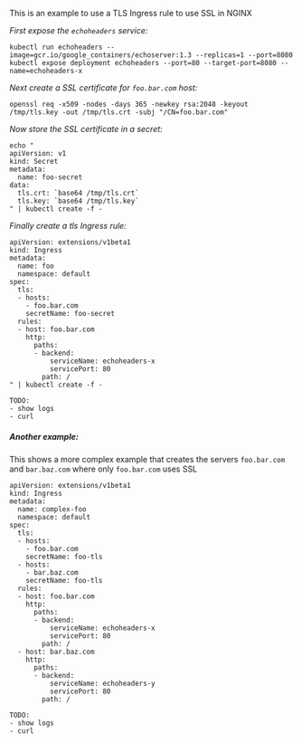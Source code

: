 This is an example to use a TLS Ingress rule to use SSL in NGINX

*First expose the `echoheaders` service:*

```
kubectl run echoheaders --image=gcr.io/google_containers/echoserver:1.3 --replicas=1 --port=8080
kubectl expose deployment echoheaders --port=80 --target-port=8080 --name=echoheaders-x
```

*Next create a SSL certificate for `foo.bar.com` host:*

```
openssl req -x509 -nodes -days 365 -newkey rsa:2048 -keyout /tmp/tls.key -out /tmp/tls.crt -subj "/CN=foo.bar.com"
```

*Now store the SSL certificate in a secret:*

```
echo "
apiVersion: v1
kind: Secret
metadata:
  name: foo-secret
data:
  tls.crt: `base64 /tmp/tls.crt`
  tls.key: `base64 /tmp/tls.key`
" | kubectl create -f -
```

*Finally create a tls Ingress rule:*

```
apiVersion: extensions/v1beta1
kind: Ingress
metadata:
  name: foo
  namespace: default
spec:
  tls:
  - hosts:
    - foo.bar.com
    secretName: foo-secret
  rules:
  - host: foo.bar.com
    http:
      paths:
      - backend:
          serviceName: echoheaders-x
          servicePort: 80
        path: /
" | kubectl create -f -
```

```
TODO: 
- show logs
- curl
```


##### Another example:

This shows a more complex example that creates the servers `foo.bar.com` and `bar.baz.com` where only `foo.bar.com` uses SSL

```
apiVersion: extensions/v1beta1
kind: Ingress
metadata:
  name: complex-foo
  namespace: default
spec:
  tls:
  - hosts:
    - foo.bar.com
    secretName: foo-tls
  - hosts:
    - bar.baz.com
    secretName: foo-tls
  rules:
  - host: foo.bar.com
    http:
      paths:
      - backend:
          serviceName: echoheaders-x
          servicePort: 80
        path: /
  - host: bar.baz.com
    http:
      paths:
      - backend:
          serviceName: echoheaders-y
          servicePort: 80
        path: /
```


```
TODO: 
- show logs
- curl
```
